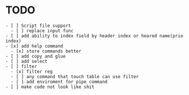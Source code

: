 # TODO
    - [ ] Script file support
      - [ ] replace input func
    - [ ] add ability to index field by header index or heared name(prio index)
    - [x] add help command
      - [x] store commands better
    - [ ] add copy and glue
    - [ ] add select
    - [ ] filter
      - [x] filter reg
      - [ ] any command that touch table can use filter
      - [ ] add enviroment for pipe command
    - [ ] make code not look like shit 